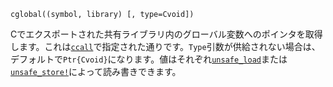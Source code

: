 ```
cglobal((symbol, library) [, type=Cvoid])
```

Cでエクスポートされた共有ライブラリ内のグローバル変数へのポインタを取得します。これは[`ccall`](@ref)で指定された通りです。`Type`引数が供給されない場合は、デフォルトで`Ptr{Cvoid}`になります。値はそれぞれ[`unsafe_load`](@ref)または[`unsafe_store!`](@ref)によって読み書きできます。
